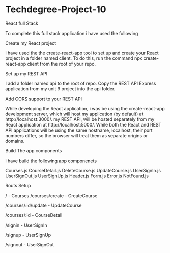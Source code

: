 # Techdegree-Project-10
React full Stack 

To complete this full stack application i have used the following 

Create my React project

i have used the the create-react-app tool to set up and create your React project in a folder named client.
To do this, run the command npx create-react-app client from the root of your repo.


Set up my REST API


 I add  a folder named api to the root of  repo.
Copy the REST API Express application from my unit 9 project into the api folder.

Add CORS support to your REST API


While developing the React application, i was be using the create-react-app development server, which will host my application (by default) at http://localhost:3000/. my REST API, will be hosted separately from my React application at http://localhost:5000/. While both the React and REST API applications will be using the same hostname, localhost, their port numbers differ, so the browser will treat them as separate origins or domains.


Build The app components

i have build the following app componenets


Courses.js
CourseDetail.js
DeleteCourse.js
UpdateCourse.js
UserSignIn.js
UserSignOut.js
UserSignUp.js
Header.js
Form.js
Error.js
NotFound.js

Routs Setup

/ - Courses
/courses/create - CreateCourse

/courses/:id/update - UpdateCourse

/courses/:id - CourseDetail

/signin - UserSignIn

/signup - UserSignUp

/signout - UserSignOut

